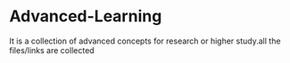 # Advanced-Learning
It is a collection of advanced concepts for research or higher study.all the files/links are collected
